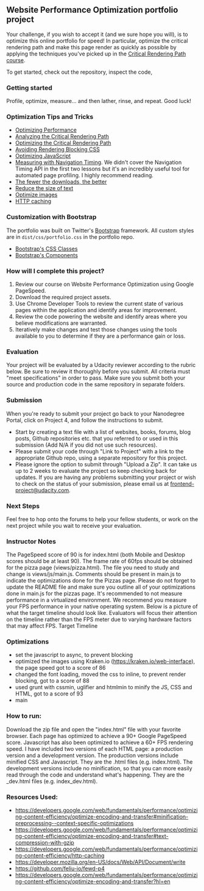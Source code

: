 ## Website Performance Optimization portfolio project

Your challenge, if you wish to accept it (and we sure hope you will), is to optimize this online portfolio for speed! In particular, optimize the critical rendering path and make this page render as quickly as possible by applying the techniques you've picked up in the [Critical Rendering Path course](https://www.udacity.com/course/ud884).

To get started, check out the repository, inspect the code,

### Getting started

Profile, optimize, measure... and then lather, rinse, and repeat. Good luck!

### Optimization Tips and Tricks
* [Optimizing Performance](https://developers.google.com/web/fundamentals/performance/ "web performance")
* [Analyzing the Critical Rendering Path](https://developers.google.com/web/fundamentals/performance/critical-rendering-path/analyzing-crp.html "analyzing crp")
* [Optimizing the Critical Rendering Path](https://developers.google.com/web/fundamentals/performance/critical-rendering-path/optimizing-critical-rendering-path.html "optimize the crp!")
* [Avoiding Rendering Blocking CSS](https://developers.google.com/web/fundamentals/performance/critical-rendering-path/render-blocking-css.html "render blocking css")
* [Optimizing JavaScript](https://developers.google.com/web/fundamentals/performance/critical-rendering-path/adding-interactivity-with-javascript.html "javascript")
* [Measuring with Navigation Timing](https://developers.google.com/web/fundamentals/performance/critical-rendering-path/measure-crp.html "nav timing api"). We didn't cover the Navigation Timing API in the first two lessons but it's an incredibly useful tool for automated page profiling. I highly recommend reading.
* <a href="https://developers.google.com/web/fundamentals/performance/optimizing-content-efficiency/eliminate-downloads.html">The fewer the downloads, the better</a>
* <a href="https://developers.google.com/web/fundamentals/performance/optimizing-content-efficiency/optimize-encoding-and-transfer.html">Reduce the size of text</a>
* <a href="https://developers.google.com/web/fundamentals/performance/optimizing-content-efficiency/image-optimization.html">Optimize images</a>
* <a href="https://developers.google.com/web/fundamentals/performance/optimizing-content-efficiency/http-caching.html">HTTP caching</a>

### Customization with Bootstrap
The portfolio was built on Twitter's <a href="http://getbootstrap.com/">Bootstrap</a> framework. All custom styles are in `dist/css/portfolio.css` in the portfolio repo.

* <a href="http://getbootstrap.com/css/">Bootstrap's CSS Classes</a>
* <a href="http://getbootstrap.com/components/">Bootstrap's Components</a>

### How will I complete this project?
1. Review our course on Website Performance Optimization using Google PageSpeed.
2. Download the required project assets.
3. Use Chrome Developer Tools to review the current state of various pages within the application and identify areas for improvement.
4. Review the code powering the website and identify areas where you believe modifications are warranted.
5. Iteratively make changes and test those changes using the tools available to you to determine if they are a performance gain or loss.

### Evaluation
Your project will be evaluated by a Udacity reviewer according to the rubric below. Be sure to review it thoroughly before you submit. All criteria must "meet specifications" in order to pass. Make sure you submit both your source and production code in the same repository in separate folders.

### Submission
When you're ready to submit your project go back to your Nanodegree Portal, click on Project 4, and follow the instructions to submit.
*	Start by creating a text file with a list of websites, books, forums, blog posts, Github repositories etc. that you referred to or used in this submission (Add N/A if you did not use such resources).
*	Please submit your code through "Link to Project" with a link to the appropriate Github repo, using a separate repository for this project.
*	Please ignore the option to submit through "Upload a Zip".
It can take us up to 2 weeks to evaluate the project so keep checking back for updates.
If you are having any problems submitting your project or wish to check on the status of your submission, please email us at frontend-project@udacity.com.

### Next Steps
Feel free to hop onto the forums to help your fellow students, or work on the next project while you wait to receive your evaluation.

### Instructor Notes
The PageSpeed score of 90 is for index.html (both Mobile and Desktop scores should be at least 90).
The frame rate of 60fps should be obtained for the pizza page (views/pizza.html). The file you need to study and change is views/js/main.js.
Comments should be present in main.js to indicate the optimizations done for the Pizzas page.
Please do not forget to update the README file and make sure you outline all of your optimizations done in main.js for the pizzas page.
It's recommended to not measure performance in a virtualized environment. We recommend you measure your FPS performance in your native operating system.
Below is a picture of what the target timeline should look like. Evaluators will focus their attention on the timeline rather than the FPS meter due to varying hardware factors that may affect FPS.
Target Timeline

### Optimizations 
*	set the javascript to async, to prevent blocking
*	optimized the images using Kraken.io (https://kraken.io/web-interface), the page speed got to a score of 86
*	changed the font loading, moved the css to inline, to prevent render blocking, got to a score of 88
*	used grunt with cssmin, uglifier and htmlmin to minify the JS, CSS and HTML, got to a score of 93
*	main

### How to run:
Download the zip file and open the "index.html" file with your favorite browser.
Each page has optimized to achieve a 90+ Google PageSpeed score. Javascript has also been optimized to achieve a 60+ FPS rendering speed. I have included two versions of each HTML page: a production version and a development version.
The production versions include minified CSS and Javascript. They are the .html files (e.g. index.html). The development versions include no minification, so that you can more easily read through the code and understand what's happening. They are the _dev.html files (e.g. index_dev.html).

### Resources Used:
*	https://developers.google.com/web/fundamentals/performance/optimizing-content-efficiency/optimize-encoding-and-transfer#minification-preprocessing--context-specific-optimizations
*	https://developers.google.com/web/fundamentals/performance/optimizing-content-efficiency/optimize-encoding-and-transfer#text-compression-with-gzip
*	https://developers.google.com/web/fundamentals/performance/optimizing-content-efficiency/http-caching
*	https://developer.mozilla.org/en-US/docs/Web/API/Document/write
*	https://github.com/feliu-io/fewd-p4
*	https://developers.google.com/web/fundamentals/performance/optimizing-content-efficiency/optimize-encoding-and-transfer?hl=en
